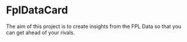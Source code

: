# FplDataCard

The aim of this project is to create insights from the FPL Data so that you can get ahead of your rivals.